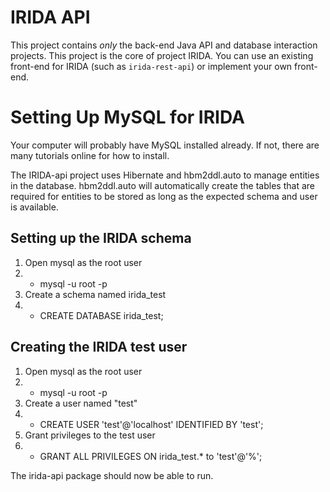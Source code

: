 IRIDA API
===============================
This project contains *only* the back-end Java API and database interaction projects. This project is the core of project IRIDA. You can use an existing front-end for IRIDA (such as ```irida-rest-api```) or implement your own front-end.

Setting Up MySQL for IRIDA
===============================
Your computer will probably have MySQL installed already.  If not, there are many tutorials online for how to install.

The IRIDA-api project uses Hibernate and hbm2ddl.auto to manage entities in the database.  hbm2ddl.auto will automatically create the tables that are required for entities to be stored as long as the expected schema and user is available.

Setting up the IRIDA schema
----------------------------
1. Open mysql as the root user 
1. * mysql -u root -p
2. Create a schema named irida_test
2. * CREATE DATABASE irida_test;

Creating the IRIDA test user
-----------------------------
1. Open mysql as the root user 
1. * mysql -u root -p
2. Create a user named "test"
2. * CREATE USER 'test'@'localhost' IDENTIFIED BY 'test';
3. Grant privileges to the test user
3. * GRANT ALL PRIVILEGES ON irida_test.* to 'test'@'%';

The irida-api package should now be able to run.